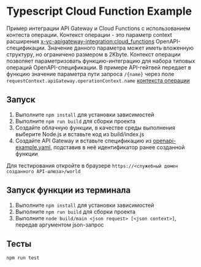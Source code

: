 # Typescript Cloud Function Example

Пример интеграции API Gateway и Cloud Functions с использованием контеста операции. 
Контекст операции - это параметр context расширения 
[x-yc-apigateway-integration:cloud_functions](https://cloud.yandex.ru/docs/api-gateway/concepts/extensions/cloud-functions) 
OpenAPI-спецификации. Значение данного параметра может иметь вложенную структуру, но ограничено размером в 2Kbyte. 
Контекст операции позволяет параметризовать функцию-интеграцию для набора типовых операций OpenAPI-спецификации. 
В примере API-гейтвей передает в функцию значение параметра пути запроса `/{name}` через поле
`requestContext.apiGateway.operationContext.name`
[контекста операции](https://cloud.yandex.ru/docs/functions/concepts/function-invoke#request)

## Запуск

1. Выполните `npm install` для установки зависимостей
2. Выполните `npm run build` для сборки проекта
3. Создайте облачную функции, в качестве среды выполнения выберите Node.js и вставьте код из build/index.js
4. Создайте API Gateway и вставьте спецификацию из [openapi-example.yaml](openapi-example.yaml),
   подставив в неё идентификатор ранее созданной функции

Для тестирования откройте в браузере `https://<служебный домен созданного API-шлюза>/world`

## Запуск функции из терминала

1. Выполните `npm install` для установки зависимостей
2. Выполните `npm run build` для сборки проекта
3. Выполните `node build/main <json request> [<json context>]`, передав аргументом json-запрос

## Тесты

    npm run test
